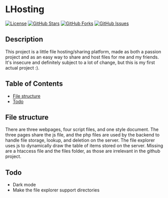 # LHosting

[![License](https://img.shields.io/badge/license-MIT-blue.svg)](LICENSE)
[![GitHub Stars](https://img.shields.io/github/stars/LaurensHolthof/LHosting.svg)](https://github.com/LaurensHolthof/LHosting/stargazers)
[![GitHub Forks](https://img.shields.io/github/forks/LaurensHolthof/LHosting.svg)](https://github.com/LaurensHolthof/LHosting/network/members)
[![GitHub Issues](https://img.shields.io/github/issues/LaurensHolthof/LHosting.svg)](https://github.com/LaurensHolthof/LHosting/issues)

## Description

This project is a little file hosting/sharing platform, made as both a passion project and as an easy way to share and host files for me and my friends.
It's insecure and definitely subject to a lot of change, but this is my first actual project :).

## Table of Contents

- [File structure](#Filestructure)
- [Todo](#Todo)

## File structure

There are three webpages, four script files, and one style document.
The three pages share the js file, and the php files are used by the backend to handle file storage, lookup, and deletion on the server. The file explorer uses js to dynamically draw the table of items stored on the server. 
Missing are a htaccess file and the files folder, as those are irrelevant in the github project.

## Todo

- Dark mode
- Make the file explorer support directories
